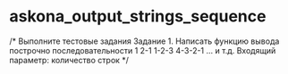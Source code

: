 # askona_output_strings_sequence

/*
Выполните тестовые задания
Задание 1.
Написать функцию вывода построчно последовательности
1
2-1
1-2-3
4-3-2-1
... и т.д.
Входящий параметр: количество строк
*/
